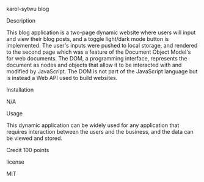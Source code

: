 karol-sytwu blog

Description 

This blog application is a two-page dynamic website where users will input and view their blog posts, and a toggle light/dark mode button is implemented. The user's inputs
were pushed to local storage, and rendered to the second page which was a feature of the Document Object Model's for web documents. The DOM, a programming interface, represents
the document as nodes and objects that allow it to be interacted with and modified by JavaScript. The DOM is not part of the JavaScript language but is instead a Web API used 
to build websites. 

Installation

N/A

Usage 

This dynamic application can be widely used for any application that requires interaction between the users and the business, and the data can be viewed and stored.

Credit
100 points

license

MIT 

